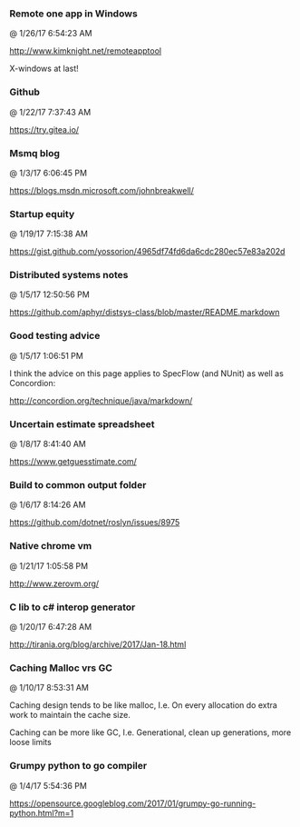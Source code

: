﻿

### Remote one app in Windows
@ 1/26/17 6:54:23 AM

http://www.kimknight.net/remoteapptool

X-windows at last!




### Github
@ 1/22/17 7:37:43 AM

https://try.gitea.io/




### Msmq blog
@ 1/3/17 6:06:45 PM

https://blogs.msdn.microsoft.com/johnbreakwell/




### Startup equity
@ 1/19/17 7:15:38 AM

https://gist.github.com/yossorion/4965df74fd6da6cdc280ec57e83a202d




### Distributed systems notes
@ 1/5/17 12:50:56 PM

https://github.com/aphyr/distsys-class/blob/master/README.markdown



### Good testing advice
@ 1/5/17 1:06:51 PM

I think the advice on this page applies to SpecFlow (and NUnit) as well as
Concordion:

http://concordion.org/technique/java/markdown/




### Uncertain estimate spreadsheet
@ 1/8/17 8:41:40 AM

https://www.getguesstimate.com/




### Build to common output folder
@ 1/6/17 8:14:26 AM

https://github.com/dotnet/roslyn/issues/8975




### Native chrome vm
@ 1/21/17 1:05:58 PM

http://www.zerovm.org/




### C lib to c# interop generator
@ 1/20/17 6:47:28 AM

http://tirania.org/blog/archive/2017/Jan-18.html




### Caching Malloc vrs GC
@ 1/10/17 8:53:31 AM

Caching design tends to be like malloc, I.e. On every allocation do extra
work to maintain the cache size.

Caching can be more like GC, I.e. Generational, clean up generations, more
loose limits




### Grumpy python to go compiler
@ 1/4/17 5:54:36 PM

https://opensource.googleblog.com/2017/01/grumpy-go-running-python.html?m=1



